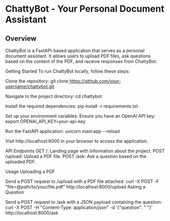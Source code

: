 # ChattyBot - Your Personal Document Assistant

## Overview
ChattyBot is a FastAPI-based application that serves as a personal document assistant. It allows users to upload PDF files, ask questions based on the content of the PDF, and receive responses from ChattyBot.

Getting Started
To run ChattyBot locally, follow these steps:

Clone the repository:
git clone https://github.com/your-username/chattybot.git

Navigate to the project directory:
cd chattybot

Install the required dependencies:
pip install -r requirements.txt

Set up your environment variables. Ensure you have an OpenAI API key:
export OPENAI_API_KEY=your-api-key

Run the FastAPI application:
uvicorn main:app --reload

Visit http://localhost:8000 in your browser to access the application.

API Endpoints
GET /: Landing page with information about the project.
POST /upload: Upload a PDF file.
POST /ask: Ask a question based on the uploaded PDF.

Usage
Uploading a PDF

Send a POST request to /upload with a PDF file attached:
curl -X POST -F "file=@path/to/your/file.pdf" http://localhost:8000/upload
Asking a Question

Send a POST request to /ask with a JSON payload containing the question:
curl -X POST -H "Content-Type: application/json" -d '{"question": " "}' http://localhost:8000/ask
